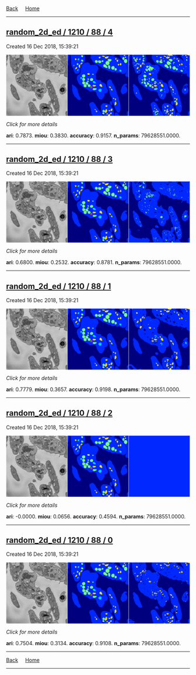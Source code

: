 
[Back](..)&nbsp;&nbsp;&nbsp;&nbsp;&nbsp;[Home](https://leapmanlab.github.io/snapshots)

---

<div class="summary"><a href="4"><h2>random_2d_ed / 1210 / 88 / 4</h2></a><p>Created 16 Dec 2018, 15:39:21
</p><a href="4"><img src="4/media/summary.png" align="center"></a><p>
<i>Click for more details</i>
</p></div>

**ari**: 0.7873. **miou**: 0.3830. **accuracy**: 0.9157. **n_params**: 79628551.0000. 

---

<div class="summary"><a href="3"><h2>random_2d_ed / 1210 / 88 / 3</h2></a><p>Created 16 Dec 2018, 15:39:21
</p><a href="3"><img src="3/media/summary.png" align="center"></a><p>
<i>Click for more details</i>
</p></div>

**ari**: 0.6800. **miou**: 0.2532. **accuracy**: 0.8781. **n_params**: 79628551.0000. 

---

<div class="summary"><a href="1"><h2>random_2d_ed / 1210 / 88 / 1</h2></a><p>Created 16 Dec 2018, 15:39:21
</p><a href="1"><img src="1/media/summary.png" align="center"></a><p>
<i>Click for more details</i>
</p></div>

**ari**: 0.7779. **miou**: 0.3657. **accuracy**: 0.9198. **n_params**: 79628551.0000. 

---

<div class="summary"><a href="2"><h2>random_2d_ed / 1210 / 88 / 2</h2></a><p>Created 16 Dec 2018, 15:39:21
</p><a href="2"><img src="2/media/summary.png" align="center"></a><p>
<i>Click for more details</i>
</p></div>

**ari**: -0.0000. **miou**: 0.0656. **accuracy**: 0.4594. **n_params**: 79628551.0000. 

---

<div class="summary"><a href="0"><h2>random_2d_ed / 1210 / 88 / 0</h2></a><p>Created 16 Dec 2018, 15:39:21
</p><a href="0"><img src="0/media/summary.png" align="center"></a><p>
<i>Click for more details</i>
</p></div>

**ari**: 0.7504. **miou**: 0.3134. **accuracy**: 0.9108. **n_params**: 79628551.0000. 

---

[Back](..)&nbsp;&nbsp;&nbsp;&nbsp;&nbsp;[Home](https://leapmanlab.github.io/snapshots)

---